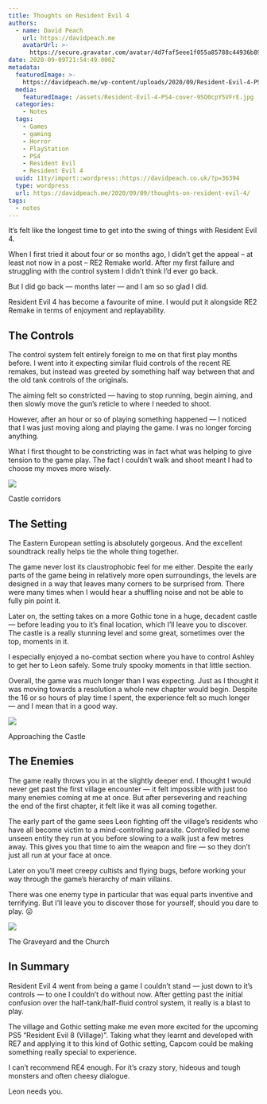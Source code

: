 ```yaml
---
title: Thoughts on Resident Evil 4
authors:
  - name: David Peach
    url: https://davidpeach.me
    avatarUrl: >-
      https://secure.gravatar.com/avatar/4d7faf5eee1f055a85788c44936b8995eaab6dfb004e7854ec747ccb272e91ee?s=96&d=mm&r=g
date: 2020-09-09T21:54:49.000Z
metadata:
  featuredImage: >-
    https://davidpeach.me/wp-content/uploads/2020/09/Resident-Evil-4-PS4-cover.jpg
  media:
    featuredImage: /assets/Resident-Evil-4-PS4-cover-9SQ0cpY5VFrE.jpg
  categories:
    - Notes
  tags:
    - Games
    - gaming
    - Horror
    - PlayStation
    - PS4
    - Resident Evil
    - Resident Evil 4
  uuid: 11ty/import::wordpress::https://davidpeach.co.uk/?p=36394
  type: wordpress
  url: https://davidpeach.me/2020/09/09/thoughts-on-resident-evil-4/
tags:
  - notes
---
```

It’s felt like the longest time to get into the swing of things with Resident Evil 4.

When I first tried it about four or so months ago, I didn’t get the appeal – at least not now in a post – RE2 Remake world. After my first failure and struggling with the control system I didn’t think I’d ever go back.

But I did go back — months later — and I am so so glad I did.

Resident Evil 4 has become a favourite of mine. I would put it alongside RE2 Remake in terms of enjoyment and replayability.

## The Controls

The control system felt entirely foreign to me on that first play months before. I went into it expecting similar fluid controls of the recent RE remakes, but instead was greeted by something half way between that and the old tank controls of the originals.

The aiming felt so constricted — having to stop running, begin aiming, and then slowly move the gun’s reticle to where I needed to shoot.

However, after an hour or so of playing something happened — I noticed that I was just moving along and playing the game. I was no longer forcing anything.

What I first thought to be constricting was in fact what was helping to give tension to the game play. The fact I couldn’t walk and shoot meant I had to choose my moves more wisely.

[![](/assets/resident-evil-4_20200902191636-tj9IWdfHPPJm.jpg)](/assets/resident-evil-4_20200902191636-tj9IWdfHPPJm.jpg)

Castle corridors

## The Setting

The Eastern European setting is absolutely gorgeous. And the excellent soundtrack really helps tie the whole thing together.

The game never lost its claustrophobic feel for me either. Despite the early parts of the game being in relatively more open surroundings, the levels are designed in a way that leaves many corners to be surprised from. There were many times when I would hear a shuffling noise and not be able to fully pin point it.

Later on, the setting takes on a more Gothic tone in a huge, decadent castle — before leading you to it’s final location, which I’ll leave you to discover. The castle is a really stunning level and some great, sometimes over the top, moments in it.

I especially enjoyed a no-combat section where you have to control Ashley to get her to Leon safely. Some truly spooky moments in that little section.

Overall, the game was much longer than I was expecting. Just as I thought it was moving towards a resolution a whole new chapter would begin. Despite the 16 or so hours of play time I spent, the experience felt so much longer — and I mean that in a good way.

[![](/assets/resident-evil-4_20200902190821-GznRoEJGCiIe.jpg)](/assets/resident-evil-4_20200902190821-GznRoEJGCiIe.jpg)

Approaching the Castle

## The Enemies

The game really throws you in at the slightly deeper end. I thought I would never get past the first village encounter — it felt impossible with just too many enemies coming at me at once. But after persevering and reaching the end of the first chapter, it felt like it was all coming together.

The early part of the game sees Leon fighting off the village’s residents who have all become victim to a mind-controlling parasite. Controlled by some unseen entity they run at you before slowing to a walk just a few metres away. This gives you that time to aim the weapon and fire — so they don’t just all run at your face at once.

Later on you’ll meet creepy cultists and flying bugs, before working your way through the game’s hierarchy of main villains.

There was one enemy type in particular that was equal parts inventive and terrifying. But I’ll leave you to discover those for yourself, should you dare to play. 😛

![](/assets/resident-evil-4_20200830125118-FyEizU47a5lN.jpg)

The Graveyard and the Church

## In Summary

Resident Evil 4 went from being a game I couldn’t stand — just down to it’s controls — to one I couldn’t do without now. After getting past the initial confusion over the half-tank/half-fluid control system, it really is a blast to play.

The village and Gothic setting make me even more excited for the upcoming PS5 “Resident Evil 8 (Village)”. Taking what they learnt and developed with RE7 and applying it to this kind of Gothic setting, Capcom could be making something really special to experience.

I can’t recommend RE4 enough. For it’s crazy story, hideous and tough monsters and often cheesy dialogue.

Leon needs you.